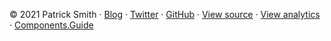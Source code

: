 © 2021 Patrick Smith
· <a href="https://icing.space/">Blog</a>
· <a href="https://twitter.com/royalicing/">Twitter</a>
· <a href="https://github.com/RoyalIcing/">GitHub</a>
· <a href="https://github.com/RoyalIcing/regenerated.dev">View source</a>
· <a href="https://app.usefathom.com/share/ajddwzci/regenerated.dev">View analytics</a>
· <a href="https://components.guide">Components.Guide</a>
